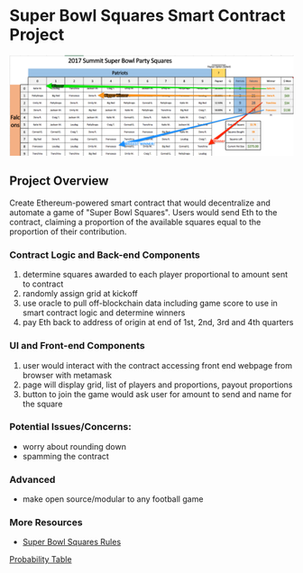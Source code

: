# Super Bowl Squares Smart Contract Project
![SSSC Image](img/SSSCWinnerGraphic.png)

## Project Overview
 Create Ethereum-powered smart contract that would decentralize and automate a game of "Super Bowl Squares". Users would send Eth to the contract, claiming a proportion of the available squares equal to the proportion of their contribution.

### Contract Logic and Back-end Components
1. determine squares awarded to each player proportional to amount sent to contract
1. randomly assign grid at kickoff
1. use oracle to pull off-blockchain data including game score to use in smart contract logic and determine winners
1. pay Eth back to address of origin at end of 1st, 2nd, 3rd and 4th quarters

### UI and Front-end Components
1. user would interact with the contract accessing front end webpage from  browser with metamask
1. page will display grid, list of players and proportions, payout proportions
1. button to join the game would ask user for amount to send and name for the square

### Potential Issues/Concerns:
* worry about rounding down
* spamming the contract

### Advanced
* make open source/modular to any football game

### More Resources
* [Super Bowl Squares Rules](http://keithlam.com/2006/02/07/football-squares-pool/)

[Probability Table](img/Probability_Table.png)  

